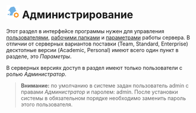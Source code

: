 # ![Администрирование](../images/icons/admin_18/admin_default-01.svg) Администрирование

Этот раздел в интерфейсе программы нужен для управления [пользователями](./users.md), [рабочими папками](./shared-folder.md) и [параметрами](./parameters.md) работы сервера. В отличии от серверных вариантов поставки (Team, Standard, Enterprise) десктопные версии (Academic, Personal) имеют всего один пункт в разделе, это *Параметры*.

В серверных версиях доступ в раздел имеют только пользователи с ролью *Администратор*.

> **Внимание:** по умолчанию в системе задан пользователь admin с правами *Администратор* и паролем: admin.
После установки системы в обязательном порядке необходимо заменить пароль этого пользователя.